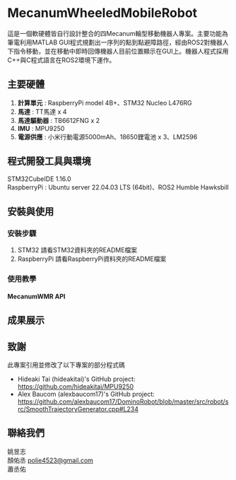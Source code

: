 # MecanumWheeledMobileRobot
這是一個軟硬體皆自行設計整合的四Mecanum輪型移動機器人專案。主要功能為筆電利用MATLAB GUI程式規劃出一序列的點到點避障路徑，經由ROS2對機器人下指令移動，並在移動中即時回傳機器人目前位置顯示在GUI上。機器人程式採用C++與C程式語言在ROS2環境下運作。

## 主要硬體
1. **計算單元** : RaspberryPi model 4B+、STM32 Nucleo L476RG
2. **馬達** : TT馬達 x 4
3. **馬達驅動器** : TB6612FNG x 2
4. **IMU** : MPU9250
5. **電源供應** : 小米行動電源5000mAh、18650鋰電池 x 3、LM2596

## 程式開發工具與環境
STM32CubeIDE 1.16.0  
RaspberryPi : Ubuntu server 22.04.03 LTS (64bit)、ROS2 Humble Hawksbill

## 安裝與使用
### 安裝步驟
1. STM32
請看STM32資料夾的README檔案
2. RaspberryPi
請看RaspberryPi資料夾的README檔案
### 使用教學

#### MecanumWMR API

## 成果展示


## 致謝
此專案引用並修改了以下專案的部分程式碼  
* Hideaki Tai (hideakitai)'s GitHub project: https://github.com/hideakitai/MPU9250  
* Alex Baucom (alexbaucom17)'s GitHub project: https://github.com/alexbaucom17/DominoRobot/blob/master/src/robot/src/SmoothTrajectoryGenerator.cpp#L234

## 聯絡我們
姚昱志  
顏佑丞 polie4523@gmail.com  
蕭丞佑  